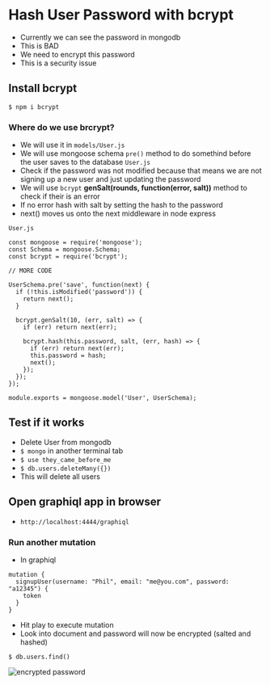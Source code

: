 # Hash User Password with bcrypt
* Currently we can see the password in mongodb
* This is BAD
* We need to encrypt this password
* This is a security issue

## Install bcrypt
`$ npm i bcrypt`

### Where do we use brcrypt?
* We will use it in `models/User.js`
* We will use mongoose schema `pre()` method to do somethind before the user saves to the database
`User.js`
* Check if the password was not modified because that means we are not signing up a new user and just updating the password
* We will use `bcrypt` **genSalt(rounds, function(error, salt))** method to check if their is an error
* If no error hash with salt by setting the hash to the password
* next() moves us onto the next middleware in node express

`User.js`

```
const mongoose = require('mongoose');
const Schema = mongoose.Schema;
const bcrypt = require('bcrypt');

// MORE CODE

UserSchema.pre('save', function(next) {
  if (!this.isModified('password')) {
    return next();
  }

  bcrypt.genSalt(10, (err, salt) => {
    if (err) return next(err);

    bcrypt.hash(this.password, salt, (err, hash) => {
      if (err) return next(err);
      this.password = hash;
      next();
    });
  });
});

module.exports = mongoose.model('User', UserSchema);
```

## Test if it works
* Delete User from mongodb
* `$ mongo` in another terminal tab
* `$ use they_came_before_me`
* `$ db.users.deleteMany({})`
* This will delete all users

## Open graphiql app in browser
* `http://localhost:4444/graphiql`

### Run another mutation
* In graphiql

```
mutation {
  signupUser(username: "Phil", email: "me@you.com", password: "a12345") {
    token
  }
}
```

* Hit play to execute mutation
* Look into document and password will now be encrypted (salted and hashed)

`$ db.users.find()`

![encrypted password](https://i.imgur.com/xvlurSS.png)
